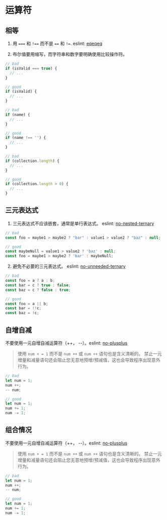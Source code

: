 # 运算符

## 相等

1. 用 `===` 和 `!==` 而不是 `==` 和 `!=`.  eslint: [eqeqeq](https://eslint.org/docs/latest/rules/eqeqeq)

2. 布尔值要用缩写，而字符串和数字要明确使用比较操作符。

```js
// bad
if (isValid === true) {
  // ...
}

// good
if (isValid) {
  // ...
}

// bad
if (name) {
  // ...
}

// good
if (name !== '') {
  // ...
}

// bad
if (collection.length) {
  // ...
}

// good
if (collection.length > 0) {
  // ...
}
```

## 三元表达式

1. 三元表达式不应该嵌套，通常是单行表达式。 eslint: [no-nested-ternary](https://eslint.org/docs/latest/rules/no-nested-ternary)

```js
// bad
const foo = maybe1 > maybe2 ? "bar" : value1 > value2 ? "baz" : null;

// good
const maybeNull = value1 > value2 ? 'baz' : null;
const foo = maybe1 > maybe2 ? 'bar' : maybeNull;
```

2. 避免不必要的三元表达式。 eslint: [no-unneeded-ternary](https://eslint.org/docs/latest/rules/no-unneeded-ternary)

```js
// bad
const foo = a ? a : b;
const bar = c ? true : false;
const baz = c ? false : true;

// good
const foo = a || b;
const bar = !!c;
const baz = !c;
```

## 自增自减

不要使用一元自增自减运算符（++， --）。eslint: [no-plusplus](https://eslint.org/docs/latest/rules/no-plusplus)

> 使用 `num + = 1` 而不是 `num ++` 或 `num ++` 语句也是含义清晰的。 禁止一元增量和减量语句还会阻止您无意地预增/预减值，这也会导致程序出现意外行为。

```js
// bad
let num = 1;
num ++;
-- num;

// good
let num = 1;
num += 1;
num -= 1;
```

## 组合情况

不要使用一元自增自减运算符（++， --）。eslint: [no-plusplus](https://eslint.org/docs/latest/rules/no-plusplus)

> 使用 `num + = 1` 而不是 `num ++` 或 `num ++` 语句也是含义清晰的。 禁止一元增量和减量语句还会阻止您无意地预增/预减值，这也会导致程序出现意外行为。

```js
// bad
let num = 1;
num ++;
-- num;

// good
let num = 1;
num += 1;
num -= 1;
```

